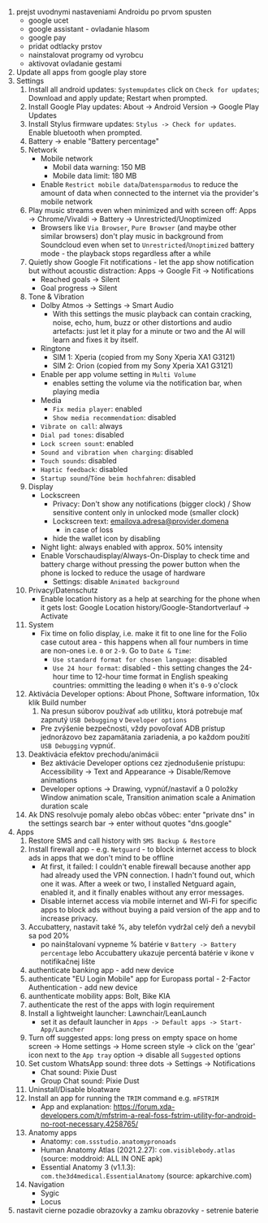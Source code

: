 1. prejst uvodnymi nastaveniami Androidu po prvom spusten
    - google ucet
    - google assistant - ovladanie hlasom
    - google pay
    - pridat odtlacky prstov
    - nainstalovat programy od vyrobcu
    - aktivovat ovladanie gestami
1. Update all apps from google play store
1. Settings
    1. Install all android updates: `Systemupdates` click on `Check for updates`; Download and apply update; Restart when prompted.
    1. Install Google Play updates: About -> Android Version -> Google Play Updates
    1. Install Stylus firmware updates: `Stylus -> Check for updates`. Enable bluetooth when prompted.
    1. Battery -> enable "Battery percentage"
    1. Network
        - Mobile network
            - Mobil data warning: 150 MB
            - Mobile data limit: 180 MB
        - Enable `Restrict mobile data`/`Datensparmodus` to reduce the amount of data when connected to the internet via the provider's mobile network
    1. Play music streams even when minimized and with screen off: Apps -> Chrome/Vivaldi -> Battery -> Unrestricted/Unoptimized
        - Browsers like `Via Browser`, `Pure Browser` (and maybe other similar browsers) don't play music in background from Soundcloud even when set to `Unrestricted`/`Unoptimized` battery mode - the playback stops regardless after a while
    1. Quietly show Google Fit notifications - let the app show notification but without acoustic distraction: Apps -> Google Fit -> Notifications
        - Reached goals -> Silent
        - Goal progress -> Silent
    1. Tone & Vibration
        - Dolby Atmos -> Settings -> Smart Audio
            - With this settings the music playback can contain cracking, noise, echo, hum, buzz or other distortions and audio artefacts: just let it play for a minute or two and the AI will learn and fixes it by itself.
        - Ringtone
            - SIM 1: Xperia (copied from my Sony Xperia XA1 G3121)
            - SIM 2: Orion (copied from my Sony Xperia XA1 G3121)
        - Enable per app volume setting in `Multi Volume`
            - enables setting the volume via the notification bar, when playing media
        - Media
            - `Fix media player`: enabled
            - `Show media recommendation`: disabled
        - `Vibrate on call`: always
        - `Dial pad tones`: disabled
        - `Lock screen sount`: enabled
        - `Sound and vibration when charging`: disabled
        - `Touch sounds`: disabled
        - `Haptic feedback`: disabled
        - `Startup sound`/`Töne beim hochfahren`: disabled
    1. Display
        - Lockscreen
            - Privacy: Don't show any notifications (bigger clock) / Show sensitive content only in unlocked mode (smaller clock)
            - Lockscreen text: <emailova.adresa@provider.domena>
                - in case of loss
            - hide the wallet icon by disabling
        - Night light: always enabled with approx. 50% intensity
        - Enable Vorschaudisplay/Always-On-Display to check time and battery charge without pressing the power button when the phone is locked to reduce the usage of hardware
            - Settings: disable `Animated background`
    1. Privacy/Datenschutz
        - Enable location history as a help at searching for the phone when it gets lost: Google Location history/Google-Standortverlauf -> Activate
    1. System
        - Fix time on folio display, i.e. make it fit to one line for the Folio case cutout area - this happens when all four numbers in time are non-ones i.e. `0` or `2-9`. Go to `Date & Time`:
            - `Use standard format for chosen language`: disabled
            - `Use 24 hour format`: disabled - this setting changes the 24-hour time to 12-hour time format in English speaking countries: ommitting the leading `0` when it's `0-9` o'clock
    1. Aktivácia Developer options: About Phone, Software information, 10x klik Build number
        1. Na presun súborov používať `adb` utilitku, ktorá potrebuje mať zapnutý `USB Debugging` v `Developer options`
        - Pre zvýšenie bezpečnosti, vždy povoľovať ADB prístup jednorázovo bez zapamätania zariadenia, a po každom použití `USB Debugging` vypnúť.
    1. Deaktivácia efektov prechodu/animácii
        - Bez aktivácie Developer options cez zjednodušenie prístupu: Accessibility -> Text and Appearance -> Disable/Remove animations
        - Developer options -> Drawing, vypnúť/nastaviť a 0 položky Window animation scale, Transition animation scale a Animation duration scale
    1. Ak DNS resolvuje pomaly alebo občas vôbec: enter "private dns" in the settings search bar -> enter without quotes "dns.google"
1. Apps
    1. Restore SMS and call history with `SMS Backup & Restore`
    1. Install firewall app - e.g. `Netguard` - to block internet access to block ads in apps that we don't mind to be offline
        - At first, it failed: I couldn't enable firewall because another app had already used the VPN connection. I hadn't found out, which one it was. After a week or two, I installed Netguard again, enabled it, and it finally enables without any error messages.
        - Disable internet access via mobile internet and Wi-Fi for specific apps to block ads without buying a paid version of the app and to increase privacy.
    1. Accubattery, nastavit také %, aby telefón vydržal celý deň a nevybil sa pod 20%
        - po nainštalovaní vypneme % batérie v `Battery -> Battery percentage` lebo Accubattery ukazuje percentá batérie v ikone v notifikačnej lište
    1. authenticate banking app - add new device
    1. authenticate "EU Login Mobile" app for Europass portal - 2-Factor Authentication - add new device
    1. aunthenticate mobility apps: Bolt, Bike KIA
    1. authenticate the rest of the apps with login requirement
    1. Install a lightweight launcher: Lawnchair/LeanLaunch
        - set it as default launcher in `Apps -> Default apps -> Start-App/Launcher`
    1. Turn off suggested apps: long press on empty space on home screen -> Home settings -> Home screen style -> click on the 'gear' icon next to the `App tray` option -> disable all `Suggested` options
    1. Set custom WhatsApp sound: three dots -> Settings -> Notifications
        - Chat sound: Pixie Dust
        - Group Chat sound: Pixie Dust
    1. Uninstall/Disable bloatware
    1. Install an app for running the `TRIM` command e.g. `mFSTRIM`
        - App and explanation: https://forum.xda-developers.com/t/mfstrim-a-real-foss-fstrim-utility-for-android-no-root-necessary.4258765/
    1. Anatomy apps
        - Anatomy: `com.ssstudio.anatomypronoads`
        - Human Anatomy Atlas (2021.2.27): `com.visiblebody.atlas` (source: moddroid: ALL IN ONE apk)
        - Essential Anatomy 3 (v1.1.3): `com.the3d4medical.EssentialAnatomy` (source: apkarchive.com)
    1. Navigation
        - Sygic
        - Locus
1. nastavit cierne pozadie obrazovky a zamku obrazovky - setrenie baterie
